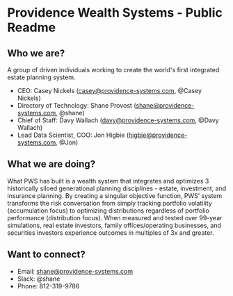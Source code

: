 # Providence Wealth Systems - Public Readme
## Who we are?
A group of driven individuals working to create the world's first integrated estate planning system.
- CEO: Casey Nickels (casey@providence-systems.com, @Casey Nickels)
- Directory of Technology: Shane Provost (shane@providence-systems.com, @shane)
- Chief of Staff: Davy Wallach (davy@providence-systems.com, @Davy Wallach)
- Lead Data Scientist, COO: Jon Higbie (higbie@providence-systems.com, @Jon)
## What we are doing?
What PWS has built is a wealth system that integrates and optimizes 3 historically siloed generational planning disciplines - estate, investment, and insurance planning. By creating a singular objective function, PWS’ system transforms the risk conversation from simply tracking portfolio volatility (accumulation focus) to optimizing distributions regardless of portfolio performance (distribution focus). When measured and tested over 99-year simulations, real estate investors, family offices/operating businesses, and securities investors experience outcomes in multiples of 3x and greater.
## Want to connect?
- Email: shane@providence-systems.com
- Slack: @shane
- Phone: 812-319-9786

